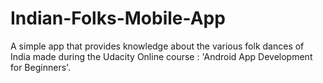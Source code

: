 # Indian-Folks-Mobile-App

A simple app that provides knowledge about the various folk dances of India made during the Udacity Online course : 'Android App Development for Beginners'.
